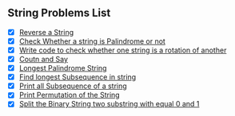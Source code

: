 ## String Problems List

- [x] [Reverse a String](https://leetcode.com/problems/reverse-string/)
- [x] [Check Whether a string is Palindrome or not](https://practice.geeksforgeeks.org/problems/palindrome-string0817/1)
- [x] [Write code to check whether one string is a rotation of another](https://www.geeksforgeeks.org/a-program-to-check-if-strings-are-rotations-of-each-other/)
- [x] [Coutn and Say](https://leetcode.com/problems/count-and-say/)
- [x] [Longest Palindrome String](https://practice.geeksforgeeks.org/problems/longest-palindrome-in-a-string/0)
- [x] [Find longest Subsequence in string](https://practice.geeksforgeeks.org/problems/longest-repeating-subsequence/0)
- [x] [Print all Subsequence of a string](https://www.geeksforgeeks.org/print-subsequences-string/)
- [x] [Print Permutation of the String](https://www.geeksforgeeks.org/write-a-c-program-to-print-all-permutations-of-a-given-string/)
- [x] [Split the Binary String two substring with equal 0 and 1](https://practice.geeksforgeeks.org/problems/split-the-binary-string-into-substrings-with-equal-number-of-0s-and-1s/1)